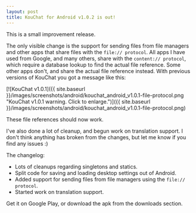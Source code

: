 ```yaml
---
layout: post
title: KouChat for Android v1.0.2 is out!
---
```


This is a small improvement release.

The only visible change is the support for sending files from file managers and other apps that share files with the `file:// protocol`. All apps I have used from Google, and many others, share with the `content:// protocol`, which require a database lookup to find the actual file reference. Some other apps don't, and share the actual file reference instead. With previous versions of KouChat you got a message like this:

[![KouChat v1.0.1]({{ site.baseurl }}/images/screenshots/android/kouchat_android_v1.0.1-file-protocol.png "KouChat v1.0.1 warning. Click to enlarge.")]({{ site.baseurl }}/images/screenshots/android/kouchat_android_v1.0.1-file-protocol.png)

These file references should now work.

I've also done a lot of cleanup, and begun work on translation support. I don't think anything has broken from the changes, but let me know if you find any issues :)

The changelog:

* Lots of cleanups regarding singletons and statics.
* Split code for saving and loading desktop settings out of Android.
* Added support for sending files from file managers using the `file:// protocol`.
* Started work on translation support.

Get it on Google Play, or download the apk from the downloads section.
